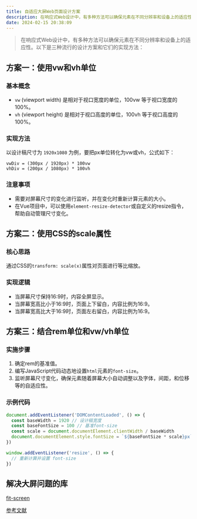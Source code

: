 ```yaml
---
title: 自适应大屏Web页面设计方案
description: 在响应式Web设计中，有多种方法可以确保元素在不同分辨率和设备上的适应性
date: 2024-02-15 20:38:09
---
```


> 在响应式Web设计中，有多种方法可以确保元素在不同分辨率和设备上的适应性。以下是三种流行的设计方案和它们的实现方法：

## 方案一：使用vw和vh单位

### 基本概念

- `vw` (viewport width) 是相对于视口宽度的单位，100vw 等于视口宽度的100%。
- `vh` (viewport height) 是相对于视口高度的单位，100vh 等于视口高度的100%。

### 实现方法

以设计稿尺寸为 `1920x1080` 为例，要把px单位转化为vw或vh，公式如下：

```
vwDiv = (300px / 1920px) * 100vw
vhDiv = (200px / 1080px) * 100vh
```

### 注意事项

- 需要对屏幕尺寸的变化进行监听，并在变化时重新计算元素的大小。
- 在Vue项目中，可以使用`element-resize-detector`或自定义的resize指令，帮助自动管理尺寸变化。

## 方案二：使用CSS的scale属性

### 核心思路

通过CSS的`transform: scale(x)`属性对页面进行等比缩放。

### 实现逻辑

- 当屏幕尺寸保持16:9时，内容全屏显示。
- 当屏幕宽高比小于16:9时，页面上下留白，内容比例为16:9。
- 当屏幕宽高比大于16:9时，页面左右留白，内容比例为16:9。

## 方案三：结合rem单位和vw/vh单位

### 实施步骤

1. 确定rem的基准值。
2. 编写JavaScript代码动态地设置`html`元素的`font-size`。
3. 监听屏幕尺寸变化，确保元素随着屏幕大小自动调整以及字体，间距，和位移等的自适应性。

### 示例代码

```javascript
document.addEventListener('DOMContentLoaded', () => {
  const baseWidth = 1920 // 设计稿宽度
  const baseFontSize = 100 // 基准font-size
  const scale = document.documentElement.clientWidth / baseWidth
  document.documentElement.style.fontSize = `${baseFontSize * scale}px`
})

window.addEventListener('resize', () => {
  // 重新计算并设置 font-size
})
```

## 解决大屏问题的库

[fit-screen](https://github.com/jp-liu/fit-screen)

[参考文献](https://juejin.cn/post/7202598910337138748)
